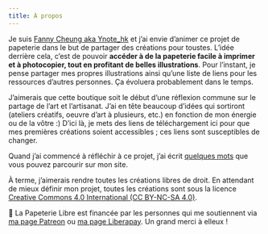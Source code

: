 ```yaml
---
title: À propos
---
```

Je suis [Fanny Cheung aka Ynote_hk](https://ynote.hk) et j’ai envie d’animer ce projet de papeterie dans le but de partager des créations pour toustes. L’idée derrière cela, c’est de pouvoir **accéder à de la papeterie facile à imprimer et à photocopier, tout en profitant de belles illustrations**. Pour l’instant, je pense partager mes propres illustrations ainsi qu’une liste de liens pour les ressources d’autres personnes. Ça évoluera probablement dans le temps.

J’aimerais que cette boutique soit le début d’une réflexion commune sur le partage de l’art et l’artisanat. J’ai en tête beaucoup d’idées qui sortiront (ateliers créatifs, oeuvre d’art à plusieurs, etc.) en fonction de mon énergie ou de la vôtre :) D’ici là, je mets des liens de téléchargement ici pour que mes premières créations soient accessibles ; ces liens sont susceptibles de changer.

Quand j’ai commencé à réfléchir à ce projet, j’ai écrit [quelques mots](https://ynote.hk/mots/processus-de-creation/papier-a-lettre-et-gribouillis.html) que vous pouvez parcourir sur mon site.


À terme, j’aimerais rendre toutes les créations libres de droit. En attendant de mieux définir mon projet, toutes les créations sont sous la licence [Creative Commons 4.0 International (CC BY-NC-SA 4.0)](https://creativecommons.org/licenses/by-nc-sa/4.0/deed.fr).

💜 La Papeterie Libre est financée par les personnes qui me soutiennent via [ma page Patreon](https://www.patreon.com/ynote_hk) ou [ma page Liberapay](https://liberapay.com/Ynote_hk/). Un grand merci à elleux !